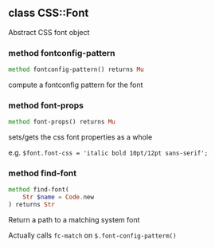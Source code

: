 class CSS::Font
---------------

Abstract CSS font object

### method fontconfig-pattern

```raku
method fontconfig-pattern() returns Mu
```

compute a fontconfig pattern for the font

### method font-props

```raku
method font-props() returns Mu
```

sets/gets the css font properties as a whole

e.g. `$font.font-css = 'italic bold 10pt/12pt sans-serif';`

### method find-font

```raku
method find-font(
    Str $name = Code.new
) returns Str
```

Return a path to a matching system font

Actually calls `fc-match` on `$.font-config-patterm()`

